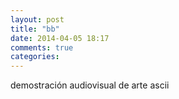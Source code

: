 ```yaml
---
layout: post
title: "bb"
date: 2014-04-05 18:17
comments: true
categories: 
---
```

demostración audiovisual de arte ascii

